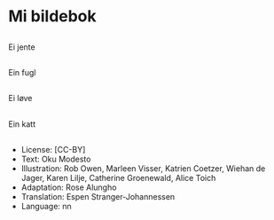 # Mi bildebok

##
Ei jente

##
Ein fugl

##
Ei løve

##
Ein katt

##
* License: [CC-BY]
* Text: Oku Modesto
* Illustration: Rob Owen, Marleen Visser, Katrien Coetzer, Wiehan de Jager, Karen Lilje, Catherine Groenewald, Alice Toich
* Adaptation: Rose Alungho
* Translation: Espen Stranger-Johannessen
* Language: nn
